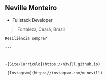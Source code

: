 ## Neville Monteiro
- Fullstack Developer
> Fortaleza, Ceará, Brasil


```
Resiliência sempre?

---



-[Site/Curriculo](https://n3vill.github.io)

-[Instagram](https://instagram.com/m_nevill)
